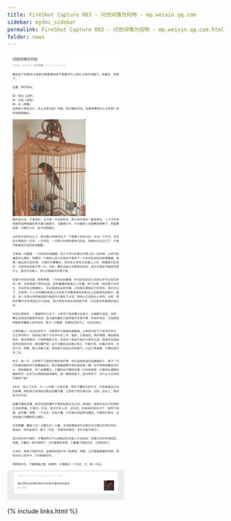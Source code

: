 ```yaml
---
title: FireShot Capture 003 - 问世间情为何物 - mp.weixin.qq.com
sidebar: mydoc_sidebar
permalink: FireShot Capture 003 - 问世间情为何物 - mp.weixin.qq.com.html
folder: news
---
```


<img src="images/FireShot Capture 003 - 问世间情为何物 - mp.weixin.qq.com.png"/>


{% include links.html %}
